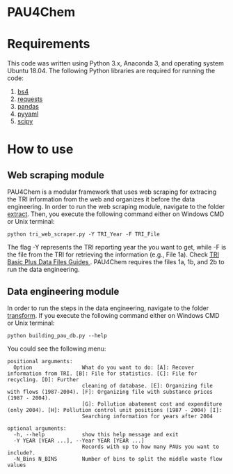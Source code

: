 # PAU4Chem

# Requirements

This code was written using Python 3.x, Anaconda 3, and operating system Ubuntu 18.04. The following Python libraries are required for running the code:

1. [bs4](https://anaconda.org/conda-forge/bs4)
2. [requests](https://anaconda.org/anaconda/requests)
3. [pandas](https://anaconda.org/anaconda/pandas)
4. [pyyaml](https://anaconda.org/anaconda/pyyaml/)
5. [scipy](https://anaconda.org/conda-forge/scipy)

# How to use

## Web scraping module

PAU4Chem is a modular framework that uses web scraping for extracing the TRI information from the web and organizes it before the data engineering.
In order to run the web scraping module, navigate to the folder [extract](https://github.com/jodhernandezbe/PAU4Chem/tree/master/extract). Then, you execute the following command either on Windows CMD or Unix terminal:

```
python tri_web_scraper.py -Y TRI_Year -F TRI_File
```

The flag -Y represents the TRI reporting year the you want to get, while -F is the file from the TRI for retrieving the information (e.g., File 1a). Check [TRI Basic Plus Data Files Guides
](https://www.epa.gov/toxics-release-inventory-tri-program/tri-basic-plus-data-files-guides). PAU4Chem requires the files 1a, 1b, and 2b to run the data engineering.

## Data engineering module

In order to run the steps in the data engineering, navigate to the folder [transform](https://github.com/jodhernandezbe/PAU4Chem/tree/master/transform). If you execute the following command either on Windows CMD or Unix terminal:

```
python building_pau_db.py --help
```
You could see the following menu:

```
positional arguments:
  Option                What do you want to do: [A]: Recover information from TRI. [B]: File for statistics. [C]: File for recycling. [D]: Further
                        cleaning of database. [E]: Organizing file with flows (1987-2004). [F]: Organizing file with substance prices (1987 - 2004).
                        [G]: Pollution abatement cost and expenditure (only 2004). [H]: Pollution control unit positions (1987 - 2004) [I]:
                        Searching information for years after 2004

optional arguments:
  -h, --help            show this help message and exit
  -Y YEAR [YEAR ...], --Year YEAR [YEAR ...]
                        Records with up to how many PAUs you want to include?.
  -N_Bins N_BINS        Number of bins to split the middle waste flow values
```

